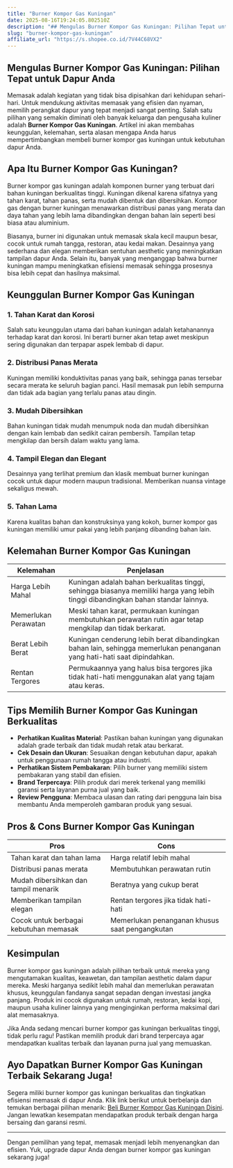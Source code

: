 ```yaml
---
title: "Burner Kompor Gas Kuningan"
date: 2025-08-16T19:24:05.802510Z
description: "## Mengulas Burner Kompor Gas Kuningan: Pilihan Tepat untuk Dapur Anda..."
slug: "burner-kompor-gas-kuningan"
affiliate_url: "https://s.shopee.co.id/7V44C68VX2"
---
```

## Mengulas Burner Kompor Gas Kuningan: Pilihan Tepat untuk Dapur Anda

Memasak adalah kegiatan yang tidak bisa dipisahkan dari kehidupan sehari-hari. Untuk mendukung aktivitas memasak yang efisien dan nyaman, memilih perangkat dapur yang tepat menjadi sangat penting. Salah satu pilihan yang semakin diminati oleh banyak keluarga dan pengusaha kuliner adalah **Burner Kompor Gas Kuningan**. Artikel ini akan membahas keunggulan, kelemahan, serta alasan mengapa Anda harus mempertimbangkan membeli burner kompor gas kuningan untuk kebutuhan dapur Anda.

## Apa Itu Burner Kompor Gas Kuningan?

Burner kompor gas kuningan adalah komponen burner yang terbuat dari bahan kuningan berkualitas tinggi. Kuningan dikenal karena sifatnya yang tahan karat, tahan panas, serta mudah dibentuk dan dibersihkan. Kompor gas dengan burner kuningan menawarkan distribusi panas yang merata dan daya tahan yang lebih lama dibandingkan dengan bahan lain seperti besi biasa atau aluminium.

Biasanya, burner ini digunakan untuk memasak skala kecil maupun besar, cocok untuk rumah tangga, restoran, atau kedai makan. Desainnya yang sederhana dan elegan memberikan sentuhan aesthetic yang meningkatkan tampilan dapur Anda. Selain itu, banyak yang menganggap bahwa burner kuningan mampu meningkatkan efisiensi memasak sehingga prosesnya bisa lebih cepat dan hasilnya maksimal.

## Keunggulan Burner Kompor Gas Kuningan

### 1. Tahan Karat dan Korosi

Salah satu keunggulan utama dari bahan kuningan adalah ketahanannya terhadap karat dan korosi. Ini berarti burner akan tetap awet meskipun sering digunakan dan terpapar aspek lembab di dapur.

### 2. Distribusi Panas Merata

Kuningan memiliki konduktivitas panas yang baik, sehingga panas tersebar secara merata ke seluruh bagian panci. Hasil memasak pun lebih sempurna dan tidak ada bagian yang terlalu panas atau dingin.

### 3. Mudah Dibersihkan

Bahan kuningan tidak mudah menumpuk noda dan mudah dibersihkan dengan kain lembab dan sedikit cairan pembersih. Tampilan tetap mengkilap dan bersih dalam waktu yang lama.

### 4. Tampil Elegan dan Elegant

Desainnya yang terlihat premium dan klasik membuat burner kuningan cocok untuk dapur modern maupun tradisional. Memberikan nuansa vintage sekaligus mewah.

### 5. Tahan Lama

Karena kualitas bahan dan konstruksinya yang kokoh, burner kompor gas kuningan memiliki umur pakai yang lebih panjang dibanding bahan lain.

## Kelemahan Burner Kompor Gas Kuningan

| Kelemahan | Penjelasan |
| --- | --- |
| Harga Lebih Mahal | Kuningan adalah bahan berkualitas tinggi, sehingga biasanya memiliki harga yang lebih tinggi dibandingkan bahan standar lainnya. |
| Memerlukan Perawatan | Meski tahan karat, permukaan kuningan membutuhkan perawatan rutin agar tetap mengkilap dan tidak berkarat. |
| Berat Lebih Berat | Kuningan cenderung lebih berat dibandingkan bahan lain, sehingga memerlukan penanganan yang hati-hati saat dipindahkan. |
| Rentan Tergores | Permukaannya yang halus bisa tergores jika tidak hati-hati menggunakan alat yang tajam atau keras. |

## Tips Memilih Burner Kompor Gas Kuningan Berkualitas

- **Perhatikan Kualitas Material**: Pastikan bahan kuningan yang digunakan adalah grade terbaik dan tidak mudah retak atau berkarat.
- **Cek Desain dan Ukuran**: Sesuaikan dengan kebutuhan dapur, apakah untuk penggunaan rumah tangga atau industri.
- **Perhatikan Sistem Pembakaran**: Pilih burner yang memiliki sistem pembakaran yang stabil dan efisien.
- **Brand Terpercaya**: Pilih produk dari merek terkenal yang memiliki garansi serta layanan purna jual yang baik.
- **Review Pengguna**: Membaca ulasan dan rating dari pengguna lain bisa membantu Anda memperoleh gambaran produk yang sesuai.

## Pros & Cons Burner Kompor Gas Kuningan

| **Pros** | **Cons** |
| --- | --- |
| Tahan karat dan tahan lama | Harga relatif lebih mahal |
| Distribusi panas merata | Membutuhkan perawatan rutin |
| Mudah dibersihkan dan tampil menarik | Beratnya yang cukup berat |
| Memberikan tampilan elegan | Rentan tergores jika tidak hati-hati |
| Cocok untuk berbagai kebutuhan memasak | Memerlukan penanganan khusus saat pengangkutan |

## Kesimpulan

Burner kompor gas kuningan adalah pilihan terbaik untuk mereka yang mengutamakan kualitas, keawetan, dan tampilan aesthetic dalam dapur mereka. Meski harganya sedikit lebih mahal dan memerlukan perawatan khusus, keunggulan fandanya sangat sepadan dengan investasi jangka panjang. Produk ini cocok digunakan untuk rumah, restoran, kedai kopi, maupun usaha kuliner lainnya yang menginginkan performa maksimal dari alat memasaknya.

Jika Anda sedang mencari burner kompor gas kuningan berkualitas tinggi, tidak perlu ragu! Pastikan memilih produk dari brand terpercaya agar mendapatkan kualitas terbaik dan layanan purna jual yang memuaskan.

## Ayo Dapatkan Burner Kompor Gas Kuningan Terbaik Sekarang Juga!

Segera miliki burner kompor gas kuningan berkualitas dan tingkatkan efisiensi memasak di dapur Anda. Klik link berikut untuk berbelanja dan temukan berbagai pilihan menarik: [Beli Burner Kompor Gas Kuningan Disini](https://s.shopee.co.id/7V44C68VX2). Jangan lewatkan kesempatan mendapatkan produk terbaik dengan harga bersaing dan garansi resmi.

---

Dengan pemilihan yang tepat, memasak menjadi lebih menyenangkan dan efisien. Yuk, upgrade dapur Anda dengan burner kompor gas kuningan sekarang juga!